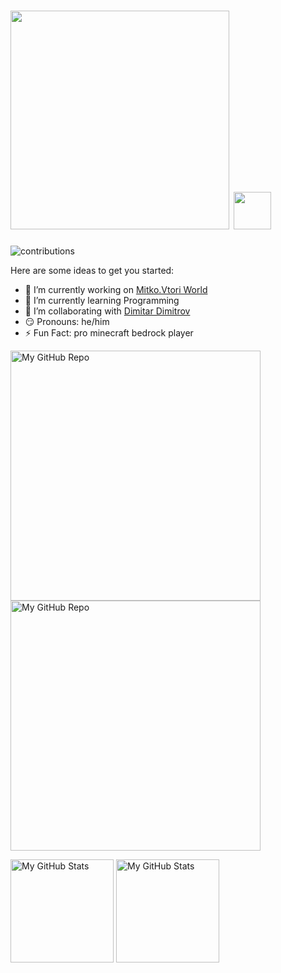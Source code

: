 # <img src="https://user-images.githubusercontent.com/112943652/191781142-ff434c07-7063-43db-96e6-630e083512ca.png" style="width: 350px"> <img src="https://media.giphy.com/media/hvRJCLFzcasrR4ia7z/giphy.gif" width="60px" height="60px">

![contributions](https://user-images.githubusercontent.com/114164593/211161754-89ed1e85-b74e-4035-ad21-0819b727c1bd.svg)

Here are some ideas to get you started:

- 🔭 I’m currently working on <a href="https://github.com/MitkoVtori/Mitko.Vtori-personal-blog" >Mitko.Vtori World</a>
- 🌱 I’m currently learning Programming
- 👯 I’m collaborating with <a href="https://github.com/MitkoVtori" >Dimitar Dimitrov</a>
- 😏 Pronouns: he/him
- ⚡ Fun Fact: pro minecraft bedrock player

<a href="https://github.com/HackerstoyanovBG/first-steps-in-JavaScript" > <img width="400px" alt="My GitHub Repo" src="https://github-readme-stats-git-master-hackerstoyanovbg.vercel.app/api/pin/?username=HackerstoyanovBG&theme=radical&repo=first-steps-in-JavaScript" /> </a> 
<a href="https://github.com/MitkoVtori/Mitko.Vtori-personal-blog" > <img width="400px" alt="My GitHub Repo" src="https://github-readme-stats-git-master-hackerstoyanovbg.vercel.app/api/pin/?username=MitkoVtori&theme=radical&repo=Mitko.Vtori-personal-blog" /> </a> 
<br>

<img height="165em" alt="My GitHub Stats" src="https://github-readme-stats-git-master-hackerstoyanovbg.vercel.app/api?username=HackerstoyanovBG&theme=aura&show_icons=true&include_all_commits=true" />

  <img height="165" alt="My GitHub Stats" src="https://github-readme-stats-git-master-hackerstoyanovbg.vercel.app/api/top-langs/?username=HackerstoyanovBG&layout=compact&theme=aura&text_color=00FFFB" />
